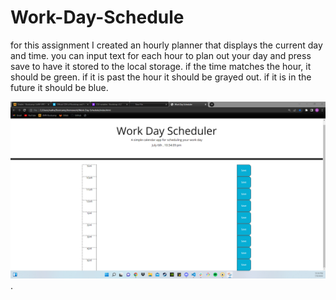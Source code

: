 # Work-Day-Schedule

for this assignment I created an hourly planner that displays the current day and time. you can input text for each hour to plan out your day
and press save to have it stored to the local storage. if the time matches the hour, it should be green. if it is past the hour it should be grayed out.
if it is in the future it should be blue.

![Screenshot of Scheduler](https://github.com/NateB98/Work-Day-Schedule/blob/main/assets/images/Work-Day-Schedule-screenshot.png).
